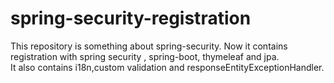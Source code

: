 # spring-security-registration
This repository is something about spring-security.
Now it contains registration with spring security , spring-boot, thymeleaf and jpa.   
It also contains i18n,custom  validation and responseEntityExceptionHandler.
